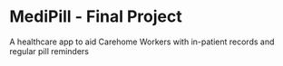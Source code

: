 # MediPill - Final Project

A healthcare app to aid Carehome Workers with in-patient records and regular pill reminders
